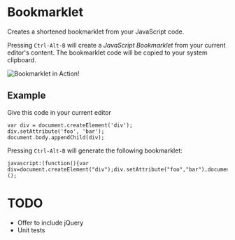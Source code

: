 # Bookmarklet

Creates a shortened bookmarklet from your JavaScript code.

Pressing `Ctrl-Alt-B` will create a _JavaScript Bookmarklet_ from your current editor's content. The bookmarklet code will be copied to your system clipboard.

![Bookmarklet in Action!](https://raw.githubusercontent.com/nwinkler/bookmarklet/master/bookmarklet.gif)

## Example

Give this code in your current editor

```
var div = document.createElement('div');
div.setAttribute('foo', 'bar');
document.body.appendChild(div);
```

Pressing `Ctrl-Alt-B` will generate the following bookmarklet:

```
javascript:(function(){var div=document.createElement("div");div.setAttribute("foo","bar"),document.body.appendChild(div);})();
```

# TODO

* Offer to include jQuery
* Unit tests
